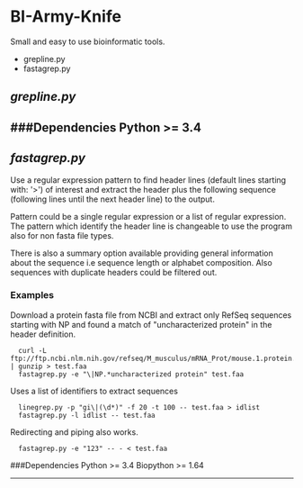 BI-Army-Knife
============

Small and easy to use bioinformatic tools.

+ grepline.py
+ fastagrep.py

## *grepline.py*

###Dependencies
Python >= 3.4
----

## *fastagrep.py*

Use a regular expression pattern to find header lines (default lines starting with: '>') 
of interest and extract the header plus the following sequence (following lines until 
the next header line) to the output.

Pattern could be a single regular expression or a list of regular expression. The pattern
which identify the header line is changeable to use the program also for non fasta file
types.

There is also a summary option available providing general information about the sequence
i.e sequence length or alphabet composition. Also sequences with duplicate headers could 
be filtered out.

### Examples

Download a protein fasta file from NCBI and extract only RefSeq sequences starting with NP
and found a match of "uncharacterized protein" in the header definition.

~~~
  curl -L ftp://ftp.ncbi.nlm.nih.gov/refseq/M_musculus/mRNA_Prot/mouse.1.protein.faa.gz | gunzip > test.faa
  fastagrep.py -e "\|NP.*uncharacterized protein" test.faa
~~~

Uses a list of identifiers to extract sequences

~~~
  linegrep.py -p "gi\|(\d*)" -f 20 -t 100 -- test.faa > idlist
  fastagrep.py -l idlist -- test.faa 
~~~

Redirecting and piping also works.

~~~
  fastagrep.py -e "123" -- - < test.faa
~~~

###Dependencies
Python >= 3.4
Biopython >= 1.64

----

